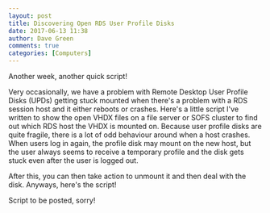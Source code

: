 ```yaml
---
layout: post
title: Discovering Open RDS User Profile Disks
date: 2017-06-13 11:38
author: Dave Green
comments: true
categories: [Computers]
---
```

Another week, another quick script!

Very occasionally, we have a problem with Remote Desktop User Profile Disks (UPDs) getting stuck mounted when there's a problem with a RDS session host and it either reboots or crashes. Here's a little script I've written to show the open VHDX files on a file server or SOFS cluster to find out which RDS host the VHDX is mounted on. Because user profile disks are quite fragile, there is a lot of odd behaviour around when a host crashes. When users log in again, the profile disk may mount on the new host, but the user always seems to receive a temporary profile and the disk gets stuck even after the user is logged out.

After this, you can then take action to unmount it and then deal with the disk. Anyways, here's the script!

Script to be posted, sorry!
